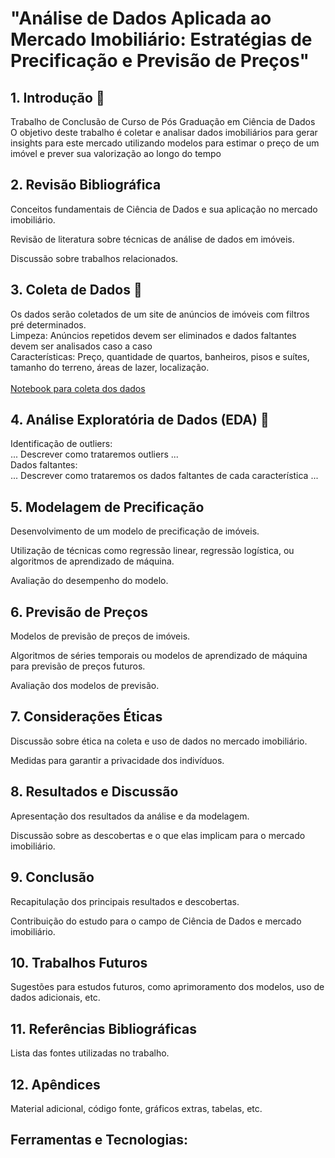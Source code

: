 # "Análise de Dados Aplicada ao Mercado Imobiliário: Estratégias de Precificação e Previsão de Preços"

## 1. Introdução 🔵
Trabalho de Conclusão de Curso de Pós Graduação em Ciência de Dados<br>
O objetivo deste trabalho é coletar e analisar dados imobiliários para gerar insights para este mercado utilizando modelos para estimar o preço de um imóvel e prever sua valorização ao longo do tempo

## 2. Revisão Bibliográfica
Conceitos fundamentais de Ciência de Dados e sua aplicação no mercado imobiliário.

Revisão de literatura sobre técnicas de análise de dados em imóveis.

Discussão sobre trabalhos relacionados.

## 3. Coleta de Dados 🔵
Os dados serão coletados de um site de anúncios de imóveis com filtros pré determinados.<br>
Limpeza: Anúncios repetidos devem ser eliminados e dados faltantes devem ser analisados caso a caso<br>
Características: Preço, quantidade de quartos, banheiros, pisos e suítes, tamanho do terreno, áreas de lazer, localização.<br><br>
[Notebook para coleta dos dados](https://colab.research.google.com/drive/1t3QJf310JIS0ZaiGLZbzkHms9ch_See9?usp=sharing)

## 4. Análise Exploratória de Dados (EDA) 🔵
Identificação de outliers:<br>
... Descrever como trataremos outliers ...<br>
Dados faltantes:<br>
... Descrever como trataremos os dados faltantes de cada característica ...<br>

## 5. Modelagem de Precificação
Desenvolvimento de um modelo de precificação de imóveis.

Utilização de técnicas como regressão linear, regressão logística, ou algoritmos de aprendizado de máquina.

Avaliação do desempenho do modelo.

## 6. Previsão de Preços
Modelos de previsão de preços de imóveis.

Algoritmos de séries temporais ou modelos de aprendizado de máquina para previsão de preços futuros.

Avaliação dos modelos de previsão.

## 7. Considerações Éticas
Discussão sobre ética na coleta e uso de dados no mercado imobiliário.

Medidas para garantir a privacidade dos indivíduos.

## 8. Resultados e Discussão
Apresentação dos resultados da análise e da modelagem.

Discussão sobre as descobertas e o que elas implicam para o mercado imobiliário.

## 9. Conclusão
Recapitulação dos principais resultados e descobertas.

Contribuição do estudo para o campo de Ciência de Dados e mercado imobiliário.

## 10. Trabalhos Futuros
Sugestões para estudos futuros, como aprimoramento dos modelos, uso de dados adicionais, etc.

## 11. Referências Bibliográficas
Lista das fontes utilizadas no trabalho.

## 12. Apêndices
Material adicional, código fonte, gráficos extras, tabelas, etc.

## Ferramentas e Tecnologias:
